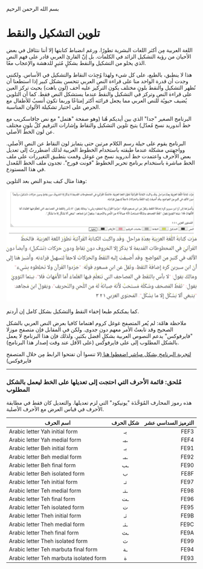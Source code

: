 بسم الله الرحمن الرحيم

# تلوين التشكيل والنقط

اللغة العربية مِن أكثر اللغات البشرية تطورًا. ورغم انضباط كتابتها إلا أننا نتثاقل في بعض الأحيان من رؤية التشكيل الزائد في الكلمات. بل إنّ القارئ العربي قادر على فهم النص الذي يخلو من التشكيل والنقط بشكلٍ مُثيرٍ للدهشة والإعجاب معًا.


هذا لا ينطبق، بالطبع، على كل شيء ولهذا وُجِدَت النقاط والتشكيل في الأساس. ولكنني وجدت أن قدرة الواحد منا على قراءة النص العربي تتحسن بشكل كبير إذا استطعنا أن نُظهر التشكيل والنقط بلونٍ مختلف يكون التركيز عليه أخف (لون باهت) بحيث تركز العين على قراءة النص وتركز في التشكيل والنقط عندما يستشكل النص فقط. كما أن التلوين يُضيف حيويًة للنص العربي مما يجعل قرائته أكثر إمتاعًا وربما تكون أنسبُ للأطفال مع الحرص على اختيار تشكيلة الألوان المناسبة.

البرنامج الصغير "جدا" الذي بين أيديكم هُنا (وهو صفحة "هتمل" مع نص جافاسكريب مع خط أندوريد نسخ مُعدّل) يتيح تلوين التشكيل والنقاط وإشارات الترقيم كلٌ بلونٍ مختلف عن لون الخط الأصلي. 

البرنامج يقوم على حيلة رسم الكلام مرتين حتى يتمايز لون النقاط عن النص الأصلي. وواجهتني مشكلة عندما طبقته باستخدام الخطوط العربية لذلك اضطررتُ إلى تعديل بعض الأحرف واعتمدت خط أندرويد نسخ من غوغل وقمت بتطبيق التغيررات على ملف الخط مباشرة باستخدام برنامج تحرير الخطوط "فونت فورج". تجدون ملف الخط المُعدل في هذا المستودع.

وهذا مثال كيف يبدو النص بعد التلوين:

![ ](تلوين_النقط_والتشكيل.jpg  "النقط والتشكيل بلون مختلف")


كما يمكنكم طبعا إخفاء النقط والتشكيل بشكل كامل إن أردتم.


ملاحظة هامّة: لم يُعر المتصفح غوغل كروم اهتماما كافيا بعرض النص العربي بالشكل الصحيح وقد تابعتُ الأمر معهم دون جدوى. ولكن في المقابل فإن متصفح موزلا "فايرفوكس" يدعم النصوص العربية بشكلٍ أفضل بكثير. ولذلك فإن هذا البرنامج لا يعمل بالشكل المطلوب إلى على فايرفوكس (على الأقل عند وقت إصدار هذا البرنامج).

[لتجربة البرنامج بشكل مباشر اضغطوا هنا ](https://kefahi.github.io/tashkeel/) 
(لا تنسوا أن تفتحوا الرابط مِن خلال المتصفح فايرفوكس)

----

### مُلحق: قائمة الأحرف التي احتجت إلى تعديلها على الخط ليعمل بالشكل المطلوب   

هذه رموز المحارف المُوَحَّدَة "يونيكود" التي لزم تعديلها. والتعديل كان فقط في مطابقة الأحرف في قياس العرض مع الأحرف الأصلية.


| اسم الحرف | شكل الحرف  | الترميز السداسي عشر |
| ---- |:---:| ---:|
|Arabic letter Yah initial form| يـ |FEF3 |
|Arabic letter Yah medial form| ـيـ |FEF4|
|Arabic letter Beh initial form| بـ |FE91|
|Arabic letter Beh medial form|  ـبـ |FE92|
|Arabic letter Beh final form| ـب |FE90|
|Arabic letter Beh isolated form| ب |FE8F|
|Arabic letter Teh initial form| تـ |FE97|
|Arabic letter Teh medial form| ـتـ |FE98|
|Arabic letter Teh final form|  ـت |FE96 |
|Arabic letter Teh isolated form| ت |FE95 |
|Arabic letter Theh initial form| ثـ |FE9B|
|Arabic letter Theh medial form| ـثـ |FE9C|
|Arabic letter Theh final form| ـث |FE9A|
|Arabic letter Theh isolated form| ث |FE99|
|Arabic letter Teh marbuta final form| ـة |FE94|
|Arabic letter Teh marbuta isolated form| ة |FE93|

